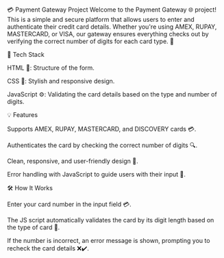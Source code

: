 💳 Payment Gateway Project
Welcome to the Payment Gateway 🌐 project! This is a simple and secure platform that allows users to enter and authenticate their credit card details. Whether you're using AMEX, RUPAY, MASTERCARD, or VISA, our gateway ensures everything checks out by verifying the correct number of digits for each card type. 🚀

🔧 Tech Stack

HTML 📝: Structure of the form.

CSS 🎨: Stylish and responsive design.

JavaScript ⚙️: Validating the card details based on the type and number of digits.

💡 Features

Supports AMEX, RUPAY, MASTERCARD, and DISCOVERY cards 💳.

Authenticates the card by checking the correct number of digits 🔍.

Clean, responsive, and user-friendly design 🎨.

Error handling with JavaScript to guide users with their input 🛑.

🛠️ How It Works

Enter your card number in the input field 💳.

The JS script automatically validates the card by its digit length based on the type of card 🔢.

If the number is incorrect, an error message is shown, prompting you to recheck the card details ❌✔️.
